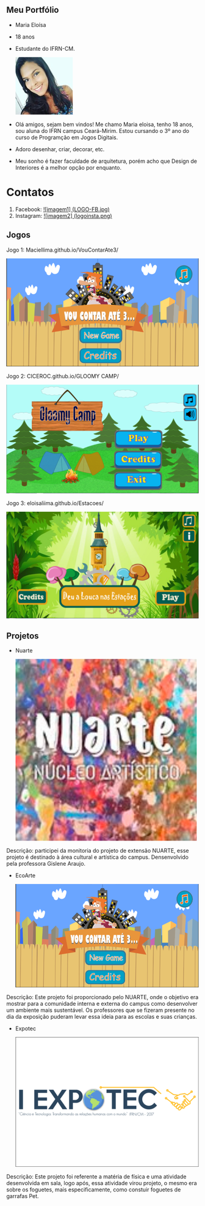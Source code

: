 ## Meu Portfólio

- Maria Eloísa
- 18 anos
- Estudante do IFRN-CM.  

  ![foto](foto1.jpg)  

- Olá amigos, sejam bem vindos! Me chamo Maria eloisa, tenho 18 anos, sou aluna do IFRN campus Ceará-Mirim. Estou cursando o 3º ano do curso de Programção em Jogos Digitais.
- Adoro desenhar, criar, decorar, etc. 
- Meu sonho é fazer faculdade de arquitetura, porém acho que Design de Interiores é a melhor opção por enquanto.

# Contatos

1. Facebook: <a href = "https://www.facebook.com/profile.php?id=100012459307606" target = "_blank"> ![imagem1] (LOGO-FB.jpg) </a>
2. Instagram: <a href = "https://www.instagram.com/eloisa_liima/" target = "_blank"> ![imagem2] (logoinsta.png) </a>

## Jogos

Jogo 1: Maciellima.github.io/VouContarAte3/  
  
  ![Jogo1](Jogo1.png)
  
Jogo 2: CICEROC.github.io/GLOOMY CAMP/  
  
  ![jogo2](jogo2.png)
  
Jogo 3: eloisaliima.github.io/Estacoes/  

  ![jogo3](jogo3.png)
  

## Projetos

- Nuarte  
  
    ![Nuarte](NUARTE.jpg)

Descrição: participei da monitoria do projeto de extensão NUARTE, esse projeto é destinado à área cultural e artística do campus. Densenvolvido pela professora Gislene Araujo.

- EcoArte  
  
    ![Ecoarte](Jogo1.png)

Descrição: Este projeto foi proporcionado pelo NUARTE, onde o objetivo era mostrar para a comunidade interna e externa do campus como desenvolver um ambiente mais sustentável. Os professores que se fizeram presente no dia da exposição puderam levar essa ideia para as escolas e suas crianças.

- Expotec  
   
     ![expotec](expotec.png)

Descrição: Este projeto foi referente a matéria de física e uma atividade desenvolvida em sala, logo após, essa atividade virou projeto, o mesmo era sobre os foguetes, mais especificamente, como constuir foguetes de garrafas Pet. 




